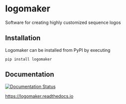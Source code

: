 # logomaker
Software for creating highly customized sequence logos

## Installation

Logomaker can be installed from PyPI by executing

```
pip install logomaker
```

## Documentation

[![Documentation Status](https://readthedocs.org/projects/logomaker/badge/?version=latest)](https://logomaker.readthedocs.io/en/latest/?badge=latest)

https://logomaker.readthedocs.io
